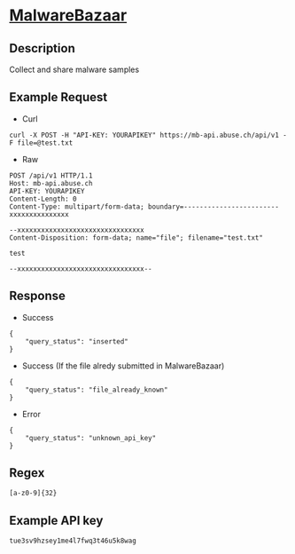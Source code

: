 # [MalwareBazaar](https://bazaar.abuse.ch/api/)

## __Description__
Collect and share malware samples

## __Example Request__
* Curl
```
curl -X POST -H "API-KEY: YOURAPIKEY" https://mb-api.abuse.ch/api/v1 -F file=@test.txt
```

* Raw
```
POST /api/v1 HTTP/1.1
Host: mb-api.abuse.ch
API-KEY: YOURAPIKEY
Content-Length: 0
Content-Type: multipart/form-data; boundary=------------------------xxxxxxxxxxxxxxx

--xxxxxxxxxxxxxxxxxxxxxxxxxxxxxxxx
Content-Disposition: form-data; name="file"; filename="test.txt"

test

--xxxxxxxxxxxxxxxxxxxxxxxxxxxxxxxx--
```

## __Response__
* Success
``` 
{
    "query_status": "inserted"
}
```
* Success (If the file alredy submitted in MalwareBazaar)
``` 
{
    "query_status": "file_already_known"
}
```
* Error
```
{
    "query_status": "unknown_api_key"
}
```

## __Regex__
```
[a-z0-9]{32}
```

## __Example API key__
```
tue3sv9hzsey1me4l7fwq3t46u5k8wag
```